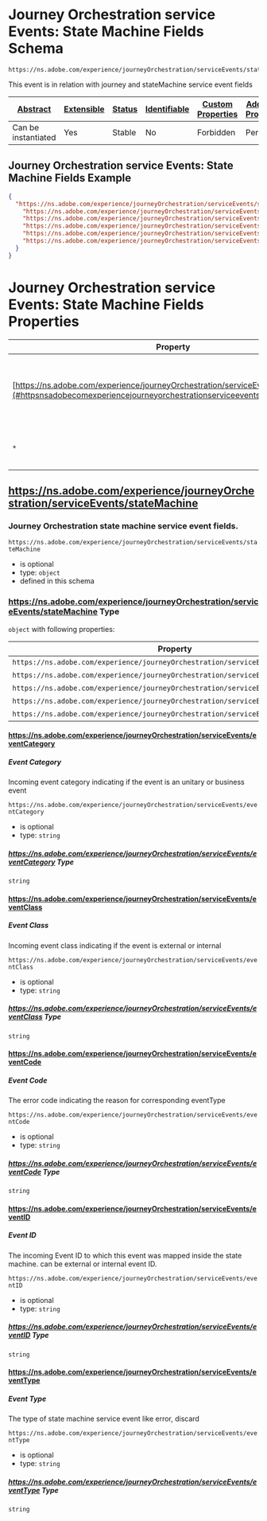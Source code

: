 
# Journey Orchestration service Events: State Machine Fields Schema

```
https://ns.adobe.com/experience/journeyOrchestration/serviceEvents/stateMachine
```

This event is in relation with journey and stateMachine service event fields

| [Abstract](../../../../abstract.md) | [Extensible](../../../../extensions.md) | [Status](../../../../status.md) | [Identifiable](../../../../id.md) | [Custom Properties](../../../../extensions.md) | [Additional Properties](../../../../extensions.md) | Defined In |
|-------------------------------------|-----------------------------------------|---------------------------------|-----------------------------------|------------------------------------------------|----------------------------------------------------|------------|
| Can be instantiated | Yes | Stable | No | Forbidden | Permitted | [adobe/experience/journeyOrchestration/journeyOrchestrationServiceEventsStateMachine.schema.json](adobe/experience/journeyOrchestration/journeyOrchestrationServiceEventsStateMachine.schema.json) |

## Journey Orchestration service Events: State Machine Fields Example
```json
{
  "https://ns.adobe.com/experience/journeyOrchestration/serviceEvents/stateMachine": {
    "https://ns.adobe.com/experience/journeyOrchestration/serviceEvents/eventID": "f3485959-0a9e-4004-82d9-f11bd6c4585b",
    "https://ns.adobe.com/experience/journeyOrchestration/serviceEvents/eventClass": "external",
    "https://ns.adobe.com/experience/journeyOrchestration/serviceEvents/eventCategory": "unitary",
    "https://ns.adobe.com/experience/journeyOrchestration/serviceEvents/eventType": "discard",
    "https://ns.adobe.com/experience/journeyOrchestration/serviceEvents/eventCode": "reentranceNotAllowed"
  }
}
```

# Journey Orchestration service Events: State Machine Fields Properties

| Property | Type | Required | Defined by |
|----------|------|----------|------------|
| [https://ns.adobe.com/experience/journeyOrchestration/serviceEvents/stateMachine](#httpsnsadobecomexperiencejourneyorchestrationserviceeventsstatemachine) | `object` | Optional | Journey Orchestration service Events: State Machine Fields (this schema) |
| `*` | any | Additional | this schema *allows* additional properties |

## https://ns.adobe.com/experience/journeyOrchestration/serviceEvents/stateMachine
### Journey Orchestration state machine service event fields.

`https://ns.adobe.com/experience/journeyOrchestration/serviceEvents/stateMachine`
* is optional
* type: `object`
* defined in this schema

### https://ns.adobe.com/experience/journeyOrchestration/serviceEvents/stateMachine Type


`object` with following properties:


| Property | Type | Required |
|----------|------|----------|
| `https://ns.adobe.com/experience/journeyOrchestration/serviceEvents/eventCategory`| string | Optional |
| `https://ns.adobe.com/experience/journeyOrchestration/serviceEvents/eventClass`| string | Optional |
| `https://ns.adobe.com/experience/journeyOrchestration/serviceEvents/eventCode`| string | Optional |
| `https://ns.adobe.com/experience/journeyOrchestration/serviceEvents/eventID`| string | Optional |
| `https://ns.adobe.com/experience/journeyOrchestration/serviceEvents/eventType`| string | Optional |



#### https://ns.adobe.com/experience/journeyOrchestration/serviceEvents/eventCategory
##### Event Category

Incoming event category indicating if the event is an unitary or business event

`https://ns.adobe.com/experience/journeyOrchestration/serviceEvents/eventCategory`
* is optional
* type: `string`

##### https://ns.adobe.com/experience/journeyOrchestration/serviceEvents/eventCategory Type


`string`








#### https://ns.adobe.com/experience/journeyOrchestration/serviceEvents/eventClass
##### Event Class

Incoming event class indicating if the event is external or internal

`https://ns.adobe.com/experience/journeyOrchestration/serviceEvents/eventClass`
* is optional
* type: `string`

##### https://ns.adobe.com/experience/journeyOrchestration/serviceEvents/eventClass Type


`string`








#### https://ns.adobe.com/experience/journeyOrchestration/serviceEvents/eventCode
##### Event Code

The error code indicating the reason for corresponding eventType

`https://ns.adobe.com/experience/journeyOrchestration/serviceEvents/eventCode`
* is optional
* type: `string`

##### https://ns.adobe.com/experience/journeyOrchestration/serviceEvents/eventCode Type


`string`








#### https://ns.adobe.com/experience/journeyOrchestration/serviceEvents/eventID
##### Event ID

The incoming Event ID to which this event was mapped inside the state machine. can be external or internal event ID.

`https://ns.adobe.com/experience/journeyOrchestration/serviceEvents/eventID`
* is optional
* type: `string`

##### https://ns.adobe.com/experience/journeyOrchestration/serviceEvents/eventID Type


`string`








#### https://ns.adobe.com/experience/journeyOrchestration/serviceEvents/eventType
##### Event Type

The type of state machine service event like error, discard

`https://ns.adobe.com/experience/journeyOrchestration/serviceEvents/eventType`
* is optional
* type: `string`

##### https://ns.adobe.com/experience/journeyOrchestration/serviceEvents/eventType Type


`string`










